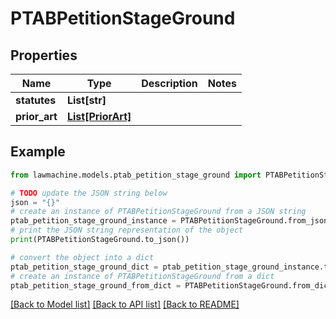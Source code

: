 # PTABPetitionStageGround


## Properties

Name | Type | Description | Notes
------------ | ------------- | ------------- | -------------
**statutes** | **List[str]** |  | 
**prior_art** | [**List[PriorArt]**](PriorArt.md) |  | 

## Example

```python
from lawmachine.models.ptab_petition_stage_ground import PTABPetitionStageGround

# TODO update the JSON string below
json = "{}"
# create an instance of PTABPetitionStageGround from a JSON string
ptab_petition_stage_ground_instance = PTABPetitionStageGround.from_json(json)
# print the JSON string representation of the object
print(PTABPetitionStageGround.to_json())

# convert the object into a dict
ptab_petition_stage_ground_dict = ptab_petition_stage_ground_instance.to_dict()
# create an instance of PTABPetitionStageGround from a dict
ptab_petition_stage_ground_from_dict = PTABPetitionStageGround.from_dict(ptab_petition_stage_ground_dict)
```
[[Back to Model list]](../README.md#documentation-for-models) [[Back to API list]](../README.md#documentation-for-api-endpoints) [[Back to README]](../README.md)


